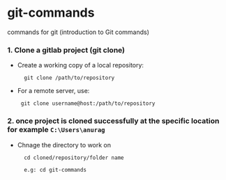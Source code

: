# git-commands
commands for git (introduction to Git commands)

### 1. Clone a gitlab project (git clone)
- Create a working copy of a local repository:
    
        git clone /path/to/repository
       
- For a remote server, use:
    
       git clone username@host:/path/to/repository

### 2. once project is cloned successfully at the specific location for example `C:\Users\anurag`
- Chnage the directory to work on

        cd cloned/repository/folder name
        
        e.g: cd git-commands
